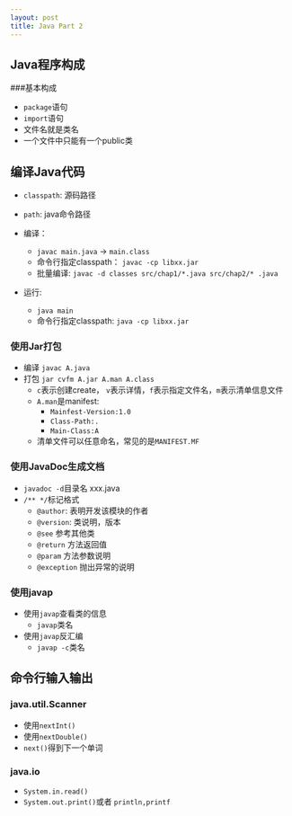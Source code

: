```yaml
---
layout: post
title: Java Part 2
---
```


## Java程序构成

###基本构成

- `package`语句
- `import`语句
-  文件名就是类名
- 一个文件中只能有一个public类

## 编译Java代码

- `classpath`: 源码路径
- `path`: java命令路径
- 编译：
	- `javac main.java` -> `main.class`
	- 命令行指定classpath： `javac -cp libxx.jar`
	- 批量编译: `javac -d classes src/chap1/*.java src/chap2/* .java`

- 运行:
	- `java main`
	- 命令行指定classpath: `java -cp libxx.jar`

### 使用Jar打包

- 编译 `javac A.java`
- 打包 `jar cvfm A.jar A.man A.class`
	- `c`表示创建create， `v`表示详情，`f`表示指定文件名，`m`表示清单信息文件
	- `A.man`是manifest:
		- `Mainfest-Version:1.0`
		- `Class-Path:.`
		- `Main-Class:A` 
	- 清单文件可以任意命名，常见的是`MANIFEST.MF`

### 使用JavaDoc生成文档

- `javadoc -d`目录名 xxx.java
- `/** */`标记格式
	- `@author`:  表明开发该模块的作者
	- `@version`: 类说明，版本
	- `@see` 参考其他类
	- `@return` 方法返回值
	- `@param` 方法参数说明
	- `@exception` 抛出异常的说明

### 使用javap

- 使用`javap`查看类的信息
	- `javap`类名
- 使用`javap`反汇编
	- `javap -c`类名 

## 命令行输入输出

### java.util.Scanner
- 使用`nextInt()`
- 使用`nextDouble()`
- `next()`得到下一个单词

### java.io

- `System.in.read()`	
- `System.out.print()`或者 `println,printf`



